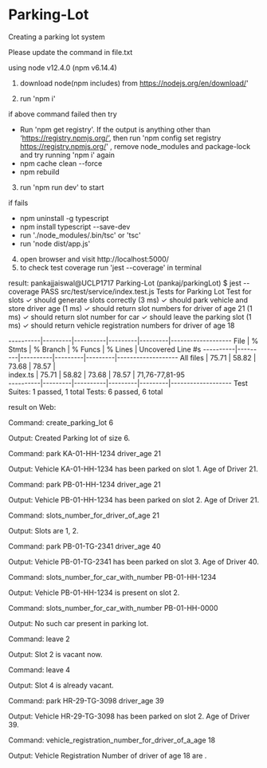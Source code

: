 # Parking-Lot
Creating a parking lot system

Please update the command in file.txt

using node v12.4.0 (npm v6.14.4)

1. download node(npm includes) from https://nodejs.org/en/download/'

2. run 'npm i'

if above command failed then try
 * Run 'npm get registry'. If the output is anything other than ‘https://registry.npmjs.org/’, then run
   'npm config set registry https://registry.npmjs.org/' , remove node_modules and package-lock and try running 'npm i' again
 * npm cache clean --force
 * npm rebuild

3. run 'npm run dev' to start

if fails
* npm uninstall -g typescript
* npm install typescript --save-dev
* run './node_modules/.bin/tsc' or 'tsc'
* run 'node dist/app.js'


4. open browser and visit http://localhost:5000/
5. to check test coverage run 'jest --coverage' in terminal


result:
pankajjaiswal@UCLP1717 Parking-Lot (pankaj/parkingLot) $ jest --coverage
 PASS  src/test/service/index.test.js
  Tests for Parking Lot
    Test for slots
      ✓ should generate slots correctly (3 ms)
      ✓ should park vehicle and store driver age (1 ms)
      ✓ should return slot numbers for driver of age 21 (1 ms)
      ✓ should return slot number for car
      ✓ should leave the parking slot (1 ms)
      ✓ should return vehicle registration numbers for driver of age 18

----------|---------|----------|---------|---------|-------------------
File      | % Stmts | % Branch | % Funcs | % Lines | Uncovered Line #s 
----------|---------|----------|---------|---------|-------------------
All files |   75.71 |    58.82 |   73.68 |   78.57 |                   
 index.ts |   75.71 |    58.82 |   73.68 |   78.57 | 71,76-77,81-95    
----------|---------|----------|---------|---------|-------------------
Test Suites: 1 passed, 1 total
Tests:       6 passed, 6 total


result on Web:

Command:  create_parking_lot 6

Output:   Created Parking lot of size 6.

Command:  park KA-01-HH-1234 driver_age 21

Output:   Vehicle KA-01-HH-1234 has been parked on slot 1. Age of Driver 21.

Command:  park PB-01-HH-1234 driver_age 21

Output:   Vehicle PB-01-HH-1234 has been parked on slot 2. Age of Driver 21.

Command:  slots_number_for_driver_of_age 21

Output:   Slots are 1, 2.

Command:  park PB-01-TG-2341 driver_age 40

Output:   Vehicle PB-01-TG-2341 has been parked on slot 3. Age of Driver 40.

Command:  slots_number_for_car_with_number PB-01-HH-1234

Output:   Vehicle PB-01-HH-1234 is present on slot 2.

Command:  slots_number_for_car_with_number PB-01-HH-0000

Output:   No such car present in parking lot.

Command:  leave 2

Output:   Slot 2 is vacant now.

Command:  leave 4

Output:   Slot 4 is already vacant.

Command:  park HR-29-TG-3098 driver_age 39

Output:   Vehicle HR-29-TG-3098 has been parked on slot 2. Age of Driver 39.

Command:  vehicle_registration_number_for_driver_of_a_age 18

Output:   Vehicle Registration Number of driver of age 18 are .

